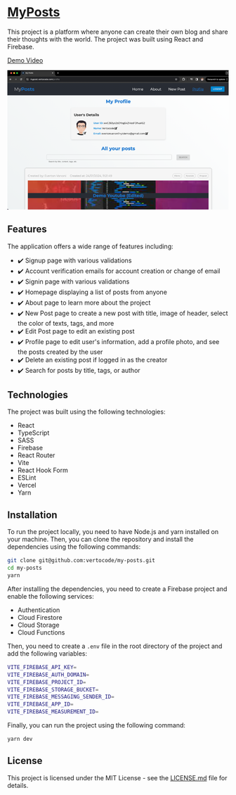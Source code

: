 # [MyPosts](https://mypost.vertocode.com)

This project is a platform where anyone can create their own blog and share their thoughts with 
the world. The project was built using React and Firebase. 

[Demo Video](https://www.youtube.com/watch?v=keI4PW1J_2Q)

![img.png](img.png)


## Features

The application offers a wide range of features including:
- ✔️ Signup page with various validations
- ✔️ Account verification emails for account creation or change of email
- ✔️ Signin page with various validations
- ✔️ Homepage displaying a list of posts from anyone
- ✔️ About page to learn more about the project 
- ✔️ New Post page to create a new post with title, image of header, select the color of texts, tags, and more 
- ✔️ Edit Post page to edit an existing post 
- ✔️ Profile page to edit user's information, add a profile photo, and see the posts created by the user 
- ✔️ Delete an existing post if logged in as the creator 
- ✔️ Search for posts by title, tags, or author

## Technologies

The project was built using the following technologies:
- React
- TypeScript
- SASS
- Firebase
- React Router
- Vite
- React Hook Form
- ESLint
- Vercel
- Yarn

## Installation

To run the project locally, you need to have Node.js and yarn installed on your machine. 
Then, you can clone the repository and install the dependencies using the following commands:

```bash
git clone git@github.com:vertocode/my-posts.git
cd my-posts
yarn
```

After installing the dependencies, you need to create a Firebase project and enable the following services:
- Authentication
- Cloud Firestore
- Cloud Storage
- Cloud Functions

Then, you need to create a `.env` file in the root directory of the project and add the following variables:

```bash
VITE_FIREBASE_API_KEY=
VITE_FIREBASE_AUTH_DOMAIN=
VITE_FIREBASE_PROJECT_ID=
VITE_FIREBASE_STORAGE_BUCKET=
VITE_FIREBASE_MESSAGING_SENDER_ID=
VITE_FIREBASE_APP_ID=
VITE_FIREBASE_MEASUREMENT_ID=
```

Finally, you can run the project using the following command:

```bash
yarn dev
```

## License

This project is licensed under the MIT License - see the [LICENSE.md](LICENSE.md) file for details.
